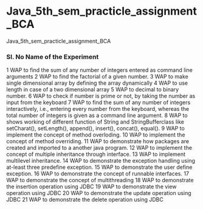 # Java_5th_sem_practicle_assignment_BCA
Java_5th_sem_practicle_assignment_BCA

<h3>Sl. No	Name of the Experiment</h3>
1	WAP to find the sum of any number of integers entered as command line arguments
2	WAP to find the factorial of a given number.
3	WAP to make single dimensional array by defining the array dynamically
4	WAP to use length in case of a two dimensional array
5	WAP to decimal to binary number.
6	WAP to check if number is prime or not, by taking the number as input from the keyboard
7	WAP to find the sum of any number of integers interactively, i.e., entering every number from
the keyboard, whereas the total number of integers is given as a command line argument.
8	WAP to shows working of different function of String and 
StringBufferclass like setCharat(), setLength(), append(), insert(), concat(), equal().
9	WAP to implement the concept of method overloding.
10	WAP to implement the concept of method overriding.
11	WAP to demonstrate how packages are created and imported to a 
another java program.
12	WAP to implement the concept of multiple inheritance through 
interface.
13	WAP to implement multilevel inheritance.
14	WAP to demonstrate the exception handling using at-least three 
predefine exception.
15	WAP to demonstrate the user define exception.
16	WAP to demonstrate the concept of runnable interfaces.
17	WAP to demonstrate the concept of multithreading
18	WAP to demonstrate the insertion operation using JDBC
19	WAP to demonstrate the view operation using JDBC
20	WAP to demonstrate the update operation using JDBC
21	WAP to demonstrate the delete operation using JDBC
